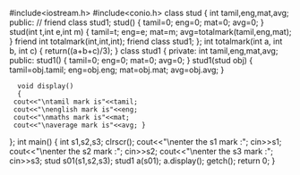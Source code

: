  #include<iostream.h>
 #include<conio.h>
 class stud
{
	     int tamil,eng,mat,avg;
      public:
	    // friend class stud1;
	       stud()
		{
		 tamil=0;
		 eng=0;
		 mat=0;
		 avg=0;
		 }
	     stud(int t,int e,int m)
		{
		 tamil=t;
		 eng=e;
		 mat=m;
		 avg=totalmark(tamil,eng,mat);
		 }
	     friend int totalmark(int,int,int);
	     friend class stud1;
};
	     int totalmark(int a, int b, int c)
		 {
		 return((a+b+c)/3);
		 }
class stud1
{
	    private:
	     int tamil,eng,mat,avg;
	     public:
		stud1()
		{
		 tamil=0;
		 eng=0;
		 mat=0;
		 avg=0;
		 }
	   stud1(stud obj)
	   {
	    tamil=obj.tamil;
	    eng=obj.eng;
	    mat=obj.mat;
	    avg=obj.avg;
	    }

      void display()
      {
	 cout<<"\ntamil mark is"<<tamil;
	 cout<<"\nenglish mark is"<<eng;
	 cout<<"\nmaths mark is"<<mat;
	 cout<<"\naverage mark is"<<avg; }
};
  int main()
  {
      int s1,s2,s3;
      clrscr();
      cout<<"\nenter the s1 mark :";
      cin>>s1;
      cout<<"\nenter the s2 mark :";
      cin>>s2;
      cout<<"\nenter the s3 mark :";
      cin>>s3;
      stud s01(s1,s2,s3);
      stud1 a(s01);
      a.display();
      getch();
      return 0;
      }
